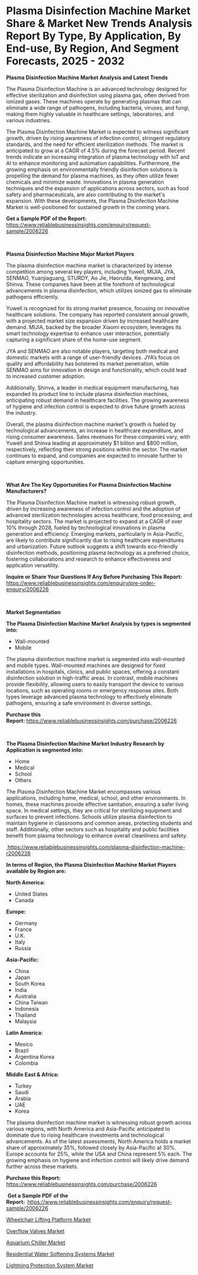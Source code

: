 <p><h1>Plasma Disinfection Machine Market Share & Market New Trends Analysis Report By Type, By Application, By End-use, By Region, And Segment Forecasts, 2025 - 2032</h1></p><p><strong>Plasma Disinfection Machine Market Analysis and Latest Trends</strong></p>
<p><p>The Plasma Disinfection Machine is an advanced technology designed for effective sterilization and disinfection using plasma gas, often derived from ionized gases. These machines operate by generating plasmas that can eliminate a wide range of pathogens, including bacteria, viruses, and fungi, making them highly valuable in healthcare settings, laboratories, and various industries.</p><p>The Plasma Disinfection Machine Market is expected to witness significant growth, driven by rising awareness of infection control, stringent regulatory standards, and the need for efficient sterilization methods. The market is anticipated to grow at a CAGR of 4.5% during the forecast period. Recent trends indicate an increasing integration of plasma technology with IoT and AI to enhance monitoring and automation capabilities. Furthermore, the growing emphasis on environmentally friendly disinfection solutions is propelling the demand for plasma machines, as they often utilize fewer chemicals and minimize waste. Innovations in plasma generation techniques and the expansion of applications across sectors, such as food safety and pharmaceuticals, are also contributing to the market's expansion. With these developments, the Plasma Disinfection Machine Market is well-positioned for sustained growth in the coming years.</p></p>
<p><strong>Get a Sample PDF of the Report:&nbsp;</strong> <a href="https://www.reliablebusinessinsights.com/enquiry/request-sample/2006226?utm_campaign=63&utm_medium=2&utm_source=Github&utm_content=ia&utm_term=10042025&utm_id=plasma-disinfection-machine">https://www.reliablebusinessinsights.com/enquiry/request-sample/2006226</a></p>
<p>&nbsp;</p>
<p><strong>Plasma Disinfection Machine Major Market Players</strong></p>
<p><p>The plasma disinfection machine market is characterized by intense competition among several key players, including Yuwell, MIJIA, JYA, SENMAO, Yuanjiaguang, STURDY, Ao Jie, Haoruida, Kengewang, and Shinva. These companies have been at the forefront of technological advancements in plasma disinfection, which utilizes ionized gas to eliminate pathogens efficiently.</p><p>Yuwell is recognized for its strong market presence, focusing on innovative healthcare solutions. The company has reported consistent annual growth, with a projected market size expansion driven by increased healthcare demand. MIJIA, backed by the broader Xiaomi ecosystem, leverages its smart technology expertise to enhance user interaction, potentially capturing a significant share of the home-use segment.</p><p>JYA and SENMAO are also notable players, targeting both medical and domestic markets with a range of user-friendly devices. JYA’s focus on quality and affordability has bolstered its market penetration, while SENMAO aims for innovation in design and functionality, which could lead to increased customer adoption.</p><p>Additionally, Shinva, a leader in medical equipment manufacturing, has expanded its product line to include plasma disinfection machines, anticipating robust demand in healthcare facilities. The growing awareness of hygiene and infection control is expected to drive future growth across the industry.</p><p>Overall, the plasma disinfection machine market's growth is fueled by technological advancements, an increase in healthcare expenditure, and rising consumer awareness. Sales revenues for these companies vary, with Yuwell and Shinva leading at approximately $1 billion and $800 million, respectively, reflecting their strong positions within the sector. The market continues to expand, and companies are expected to innovate further to capture emerging opportunities.</p></p>
<p>&nbsp;</p>
<p><strong>What Are The Key Opportunities For Plasma Disinfection Machine Manufacturers?</strong></p>
<p><p>The Plasma Disinfection Machine market is witnessing robust growth, driven by increasing awareness of infection control and the adoption of advanced sterilization technologies across healthcare, food processing, and hospitality sectors. The market is projected to expand at a CAGR of over 10% through 2028, fueled by technological innovations in plasma generation and efficiency. Emerging markets, particularly in Asia-Pacific, are likely to contribute significantly due to rising healthcare expenditures and urbanization. Future outlook suggests a shift towards eco-friendly disinfection methods, positioning plasma technology as a preferred choice, fostering collaborations and research to enhance effectiveness and application versatility.</p></p>
<p><strong>Inquire or Share Your Questions If Any Before Purchasing This Report:</strong> <a href="https://www.reliablebusinessinsights.com/enquiry/pre-order-enquiry/2006226?utm_campaign=63&utm_medium=2&utm_source=Github&utm_content=ia&utm_term=10042025&utm_id=plasma-disinfection-machine">https://www.reliablebusinessinsights.com/enquiry/pre-order-enquiry/2006226</a></p>
<p>&nbsp;</p>
<p><strong>Market Segmentation</strong></p>
<p><strong>The Plasma Disinfection Machine Market Analysis by types is segmented into:</strong></p>
<p><ul><li>Wall-mounted</li><li>Mobile</li></ul></p>
<p><p>The plasma disinfection machine market is segmented into wall-mounted and mobile types. Wall-mounted machines are designed for fixed installations in hospitals, clinics, and public spaces, offering a constant disinfection solution in high-traffic areas. In contrast, mobile machines provide flexibility, allowing users to easily transport the device to various locations, such as operating rooms or emergency response sites. Both types leverage advanced plasma technology to effectively eliminate pathogens, ensuring a safe environment in diverse settings.</p></p>
<p><strong>Purchase this Report:&nbsp;</strong><a href="https://www.reliablebusinessinsights.com/purchase/2006226?utm_campaign=63&utm_medium=2&utm_source=Github&utm_content=ia&utm_term=10042025&utm_id=plasma-disinfection-machine">https://www.reliablebusinessinsights.com/purchase/2006226</a></p>
<p>&nbsp;</p>
<p><strong>The Plasma Disinfection Machine Market Industry Research by Application is segmented into:</strong></p>
<p><ul><li>Home</li><li>Medical</li><li>School</li><li>Others</li></ul></p>
<p><p>The Plasma Disinfection Machine Market encompasses various applications, including home, medical, school, and other environments. In homes, these machines provide effective sanitation, ensuring a safer living space. In medical settings, they are critical for sterilizing equipment and surfaces to prevent infections. Schools utilize plasma disinfection to maintain hygiene in classrooms and common areas, protecting students and staff. Additionally, other sectors such as hospitality and public facilities benefit from plasma technology to enhance overall cleanliness and safety.</p></p>
<p><a href="https://www.reliablebusinessinsights.com/plasma-disinfection-machine-r2006226?utm_campaign=63&utm_medium=2&utm_source=Github&utm_content=ia&utm_term=10042025&utm_id=plasma-disinfection-machine">&nbsp;https://www.reliablebusinessinsights.com/plasma-disinfection-machine-r2006226</a></p>
<p><strong>In terms of Region, the Plasma Disinfection Machine Market Players available by Region are:</strong></p>
<p>
    <p> <strong> North America: </strong>
        <ul>
            <li>United States</li>
            <li>Canada</li>
        </ul>
        </p> 
    <p> <strong> Europe: </strong>
        <ul>
            <li>Germany</li>
            <li>France</li>
            <li>U.K.</li>
            <li>Italy</li>
            <li>Russia</li>
        </ul>
        </p> 
    <p> <strong> Asia-Pacific: </strong>
        <ul>
            <li>China</li>
            <li>Japan</li>
            <li>South Korea</li>
            <li>India</li>
            <li>Australia</li>
            <li>China Taiwan</li>
            <li>Indonesia</li>
            <li>Thailand</li>
            <li>Malaysia</li>
        </ul>
        </p> 
    <p> <strong> Latin America: </strong>
        <ul>
            <li>Mexico</li>
            <li>Brazil</li>
            <li>Argentina Korea</li>
            <li>Colombia</li>
        </ul>
        </p> 
    <p> <strong> Middle East & Africa: </strong>
        <ul>
            <li>Turkey</li>
            <li>Saudi</li>
            <li>Arabia</li>
            <li>UAE</li>
            <li>Korea</li>
        </ul>
    </p>
    </p>
<p><p>The plasma disinfection machine market is witnessing robust growth across various regions, with North America and Asia-Pacific anticipated to dominate due to rising healthcare investments and technological advancements. As of the latest assessments, North America holds a market share of approximately 35%, followed closely by Asia-Pacific at 30%. Europe accounts for 25%, while the USA and China represent 5% each. The growing emphasis on hygiene and infection control will likely drive demand further across these markets.</p></p>
<p><strong>Purchase this Report: </strong><a href="https://www.reliablebusinessinsights.com/purchase/2006226?utm_campaign=63&utm_medium=2&utm_source=Github&utm_content=ia&utm_term=10042025&utm_id=plasma-disinfection-machine">https://www.reliablebusinessinsights.com/purchase/2006226</a></p>
<p>&nbsp;<strong>Get a Sample PDF of the Report:&nbsp;&nbsp;</strong><a href="https://www.reliablebusinessinsights.com/enquiry/request-sample/2006226?utm_campaign=63&utm_medium=2&utm_source=Github&utm_content=ia&utm_term=10042025&utm_id=plasma-disinfection-machine">https://www.reliablebusinessinsights.com/enquiry/request-sample/2006226</a></p>
<p><strong></strong></p>
<p><p><a href="https://github.com/atawanyeze/Market-Research-Report-List-1/blob/main/wheelchair-lifting-platform-market.md?utm_campaign=63&utm_medium=2&utm_source=Github&utm_content=ia&utm_term=10042025&utm_id=plasma-disinfection-machine">Wheelchair Lifting Platform Market</a></p><p><a href="https://github.com/rueffmuoloqw/Market-Research-Report-List-1/blob/main/overflow-valves-market.md?utm_campaign=63&utm_medium=2&utm_source=Github&utm_content=ia&utm_term=10042025&utm_id=plasma-disinfection-machine">Overflow Valves Market</a></p><p><a href="https://github.com/onutsheinz/Market-Research-Report-List-1/blob/main/aquarium-chiller-market.md?utm_campaign=63&utm_medium=2&utm_source=Github&utm_content=ia&utm_term=10042025&utm_id=plasma-disinfection-machine">Aquarium Chiller Market</a></p><p><a href="https://github.com/lazloklitz2e/Market-Research-Report-List-1/blob/main/residential-water-softening-systems-market.md?utm_campaign=63&utm_medium=2&utm_source=Github&utm_content=ia&utm_term=10042025&utm_id=plasma-disinfection-machine">Residential Water Softening Systems Market</a></p><p><a href="https://github.com/pezezlarue7h/Market-Research-Report-List-1/blob/main/lightning-protection-system-market.md?utm_campaign=63&utm_medium=2&utm_source=Github&utm_content=ia&utm_term=10042025&utm_id=plasma-disinfection-machine">Lightning Protection System Market</a></p></p>